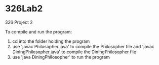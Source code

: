 # 326Lab2
326 Project 2

To compile and run the program:
1. cd into the folder holding the program
2. use 'javac Philosopher.java' to compile the Philosopher file and 'javac DiningPhilosopher.java' to compile the DiningPhilosopher file
3. use 'java DiningPhilosopher' to run the program

